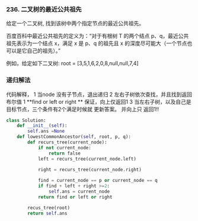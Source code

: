 ### 236. 二叉树的最近公共祖先

给定一个二叉树, 找到该树中两个指定节点的最近公共祖先。

百度百科中最近公共祖先的定义为：“对于有根树 T 的两个结点 p、q，最近公共祖先表示为一个结点 x，满足 x 是 p、q 的祖先且 x 的深度尽可能大（一个节点也可以是它自己的祖先）。”

例如，给定如下二叉树:  root = [3,5,1,6,2,0,8,null,null,7,4]

### 递归解法

代码解释，
1 当node 没有子节点，退出递归
2 左右子树依次查找，并且找到返回 布尔值 1 **find or left or right
** 保证，向上仅返回1
3 当左右子树，以及自己是目标节点，三个条件有2个满足时候就 更新答案。 并向上只 返回1!!

```python
class Solution:
    def __init__(self):
        self.ans =None
    def lowestCommonAncestor(self, root, p, q):
        def recurs_tree(current_node):
            if not current_node:
                return false
            left = recurs_tree(current_node.left)
            
            right = recurs_tree(current_node.right)

            find = current_node == p or current_node == q
            if find + left + right >=2:
                self.ans = current_node
            return find or left or right

        recus_tree(root)
        return self.ans

```

